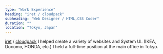 ```yaml
---
type: "Work Experience"
heading: "iret / cloudpack"
subheading: "Web Designer / HTML,CSS Coder"
duration: ""
location: "Tokyo, Japan"
---
```


<a href="https://www.iret.co.jp/" target="_blank">iret</a> / <a href="https://cloudpack.jp/" target="_blank">cloudpack</a> I helped create a variety of websites and System UI. (IKEA, Docomo, HONDA, etc.) I held a full-time position at the main office in Tokyo.
